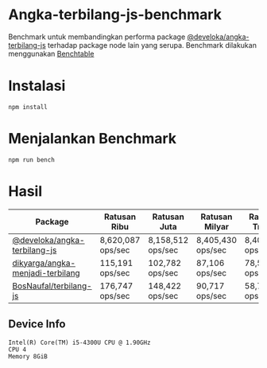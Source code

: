 # Angka-terbilang-js-benchmark

Benchmark untuk membandingkan performa package [@develoka/angka-terbilang-js](https://github.com/develoka/angka-terbilang-js) terhadap package node lain yang serupa. Benchmark dilakukan menggunakan [Benchtable](https://github.com/izuzak/benchtable)

# Instalasi

```
npm install
```

# Menjalankan Benchmark

```
npm run bench
```

# Hasil

| Package                          | Ratusan Ribu      | Ratusan Juta      | Ratusan Milyar    | Ratusan Triliun   |
|----------------------------------|-------------------|-------------------|-------------------|-------------------|
| [@develoka/angka-terbilang-js](https://github.com/develoka/angka-terbilang-js)     | 8,620,087 ops/sec | 8,158,512 ops/sec | 8,405,430 ops/sec | 8,400,032 ops/sec |
| [dikyarga/angka-menjadi-terbilang](https://github.com/dikyarga/angka-menjadi-terbilang) | 115,191 ops/sec   | 102,782 ops/sec   | 87,106 ops/sec    | 78,586 ops/sec    |
| [BosNaufal/terbilang-js](https://github.com/BosNaufal/terbilang-js)           | 176,747 ops/sec   | 148,422 ops/sec   | 90,717 ops/sec    | 58,782 ops/sec    |

## Device Info

```
Intel(R) Core(TM) i5-4300U CPU @ 1.90GHz
CPU 4
Memory 8GiB
```